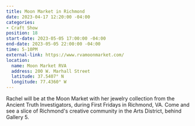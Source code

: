 ```yaml
---
title: Moon Market in Richmond
date: 2023-04-17 12:20:00 -04:00
categories:
- Craft Show
position: 18
start-date: 2023-05-05 17:00:00 -04:00
end-date: 2023-05-05 22:00:00 -04:00
time: 5-10PM
external-link: https://www.rvamoonmarket.com/
location:
  name: Moon Market RVA
  address: 200 W. Marhall Street
  latitude: 37.5407° N
  longitude: 77.4360° W
---
```


Rachel will be at the Moon Market with her jewelry collection from the Ancient Truth Investigators, during First Fridays in Richmond, VA. Come and see a slice of Richmond's creative community in the Arts District, behind Gallery 5. 